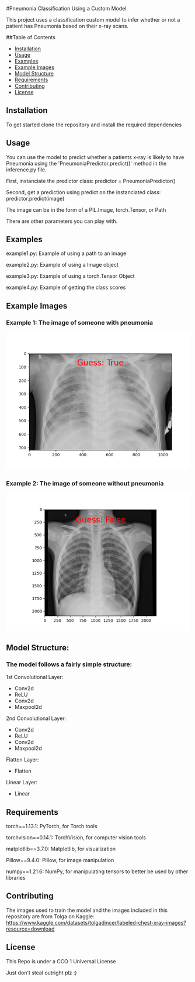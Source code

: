 #Pneumonia Classification Using a Custom Model

This project uses a classification custom model to infer whether or not a patient has Pneumonia based on their x-ray scans.


##Table of Contents

- [Installation](#Installation)
- [Usage](#Usage)
- [Examples](#Examples)
- [Example Images](#Example-Images)
- [Model Structure](#Model-Structure)
- [Requirements](#Requirements)
- [Contributing](#Contributing)
- [License](#License)


## Installation
To get started clone the repository and install the required dependencies

## Usage
You can use the model to predict whether a patients x-ray is likely to have Pneumonia using the 'PneumoniaPredictor.predict()' method in the inference.py file.

First, instanciate the predictor class: predictor = PneumoniaPredictor()

Second, get a prediction using predict on the instanciated class: predictor.predict(image)

  The image can be in the form of a PIL.Image, torch.Tensor, or Path

There are other parameters you can play with.

## Examples

example1.py: Example of using a path to an image

example2.py: Example of using a Image object

example3.py: Example of using a torch.Tensor Object

example4.py: Example of getting the class scores

## Example Images

### Example 1: The image of someone with pneumonia
![Pneumonia:True](examples/Pneumonia_True_Example.png)

### Example 2: The image of someone without pneumonia
![Pneumonia:False](examples/Pneumonia_False_Example.png)


## Model Structure:

### The model follows a fairly simple structure:

1st Convolutional Layer: 

- Conv2d
- ReLU
- Conv2d
- Maxpool2d

2nd Convolutional Layer:

- Conv2d
- ReLU
- Conv2d
- Maxpool2d

Flatten Layer:

- Flatten

Linear Layer:

- Linear

## Requirements

torch==1.13.1: PyTorch, for Torch tools

torchvision==0.14.1: TorchVision, for computer vision tools

matplotlib==3.7.0: Matplotlib, for visualization

Pillow==9.4.0: Pillow, for image manipulation

numpy==1.21.6: NumPy, for manipulating tensors to better be used by other libraries

## Contributing

The images used to train the model and the images included in this repository are from Tolga on Kaggle: https://www.kaggle.com/datasets/tolgadincer/labeled-chest-xray-images?resource=download

## License

This Repo is under a CCO 1 Universal License

Just don't steal outright plz :)
